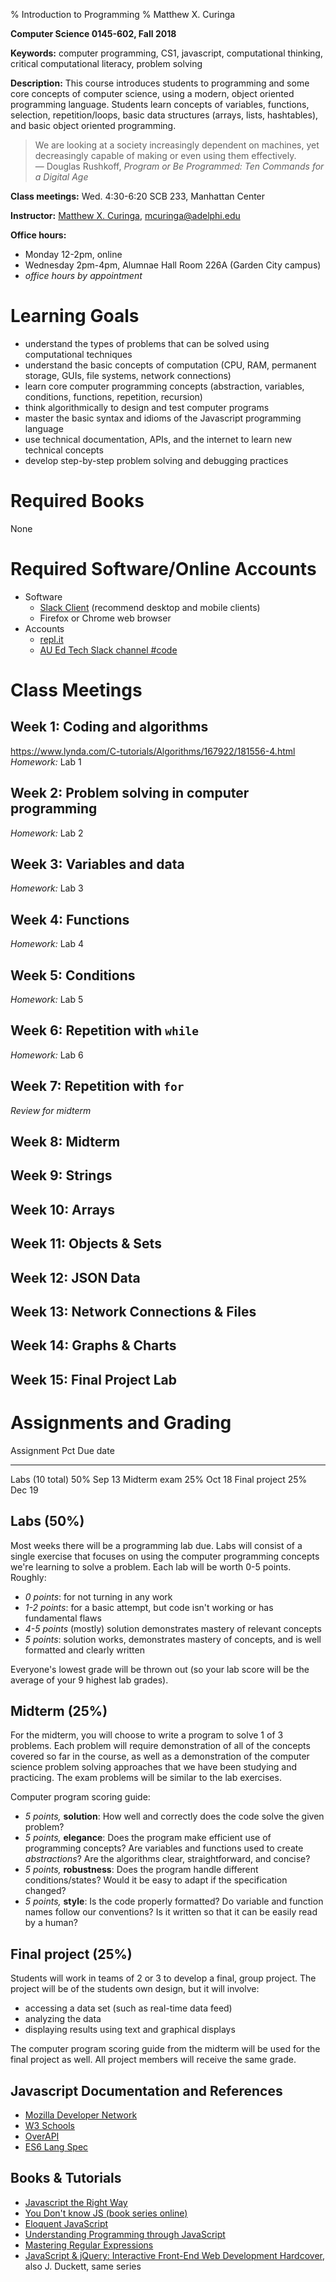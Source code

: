 % Introduction to Programming
% Matthew X. Curinga

<!--
This syllabus was created for
the Educational Technology Program
at Adelphi University:
http://education.adelphi.edu
copyright 2012-2018 Matthew X. Curinga
http://matt.curinga.com
This work is licensed under the Creative Commons Attribution-ShareAlike 3.0 Unported License.
To view a copy of this license, visit http://creativecommons.org/licenses/by-sa/3.0/ or send
a letter to Creative Commons, 444 Castro Street, Suite 900, Mountain View, California, 94041, USA.
We ask, but do not require, that attribution includes a link to our websites (above).
version: 3.1
Based on work available here: https://github.com/mcuringa/adelphi-ed-tech-courses
-->

**Computer Science 0145-602, Fall 2018**

**Keywords:**  computer programming, CS1, javascript, computational thinking, critical computational literacy, problem solving

**Description:** This course introduces students to programming and 
some core concepts of computer science, using a modern, object oriented
programming language. Students learn concepts of 
variables, functions, selection, repetition/loops, basic data structures 
(arrays, lists, hashtables), and basic object oriented programming.

> We are looking at a society increasingly dependent on machines, yet
> decreasingly capable of making or even using them effectively.<br>
> ― Douglas Rushkoff, _Program or Be Programmed: Ten Commands for a Digital Age_

**Class meetings:** Wed. 4:30-6:20 SCB 233, Manhattan Center

**Instructor:** [Matthew X. Curinga](https://matt.curinga.com), <mcuringa@adelphi.edu>

**Office hours:**

- Monday 12-2pm, online
- Wednesday 2pm-4pm, Alumnae Hall Room 226A (Garden City campus)
- _office hours by appointment_

Learning Goals
==============

- understand the types of problems that can be solved using computational techniques
- understand the basic concepts of computation (CPU, RAM, permanent storage, GUIs, file systems, network connections) 
- learn core computer programming concepts (abstraction, variables, conditions, functions, repetition, recursion) 
- think algorithmically to design and test computer programs 
- master the basic syntax and idioms of the Javascript programming language 
- use technical documentation, APIs, and the internet to learn new technical concepts 
- develop step-by-step problem solving and debugging practices


Required Books
==============
None

Required Software/Online Accounts
=================================

- Software
  - [Slack Client](http://slack.com) (recommend desktop and mobile clients)
  - Firefox or Chrome web browser
- Accounts
  - [repl.it](https://repl.it)
  - [AU Ed Tech Slack channel #code](https://auedtech.slack.com/signup)

Class Meetings
==============

Week 1: Coding and algorithms
-----------------------------

https://www.lynda.com/C-tutorials/Algorithms/167922/181556-4.html
_Homework:_ Lab 1

Week 2: Problem solving in computer programming
-----------------------------------------------

_Homework:_ Lab 2

Week 3: Variables and data
--------------------------

_Homework:_ Lab 3

Week 4: Functions
------------------

_Homework:_ Lab 4

Week 5: Conditions
-------------------

_Homework:_ Lab 5

Week 6: Repetition with `while` 
-------------------------------

_Homework:_ Lab 6

Week 7: Repetition with `for` 
-----------------------------
_Review for midterm_

Week 8: Midterm
-----------------------------

Week 9: Strings
---------------

Week 10: Arrays
---------------

Week 11: Objects & Sets
-----------------------

Week 12: JSON Data
------------------

Week 13: Network Connections & Files
------------------------------------


Week 14: Graphs & Charts
------------------------


Week 15: Final Project Lab
--------------------------


Assignments and Grading
=======================

Assignment              Pct   Due date
-------------------     ----  --------
Labs (10 total)         50%   Sep 13
Midterm exam            25%   Oct 18
Final project           25%   Dec 19


Labs (50%)
-------------------------

Most weeks there will be a programming lab due. Labs will consist of a single exercise
that focuses on using the computer programming concepts we're learning to solve
a problem. Each lab will be worth 0-5 points. Roughly:

- _0 points_: for not turning in any work
- _1-2 points_: for a basic attempt, but code isn't working or has fundamental flaws
- _4-5 points_ (mostly) solution demonstrates mastery of relevant concepts
- _5 points_: solution works, demonstrates mastery of concepts, and is well formatted and clearly written

Everyone's lowest grade will be thrown out (so your lab score will be the average of your 9 highest lab grades).

Midterm (25%)
--------------------------------

For the midterm, you will choose to write a program to solve 1 of 3 problems. Each problem will require demonstration
of all of the concepts covered so far in the course, as well as a demonstration of the computer
science problem solving approaches that we have been studying and practicing. The exam problems
will be similar to the lab exercises.

Computer program scoring guide:

- _5 points,_ **solution**: How well and correctly does the code solve the given problem?
- _5 points,_ **elegance**: Does the program make efficient use of programming concepts? 
  Are variables and functions used to create _abstractions_?
  Are the algorithms clear, straightforward, and concise?
- _5 points,_ **robustness**: Does the program handle different conditions/states? Would it be easy to adapt if the specification changed?
- _5 points,_ **style**: Is the code properly formatted? Do variable and function names follow our conventions? Is it written so that it can be easily read by a human?

Final project (25%)
-----------------------------

Students will work in teams of 2 or 3 to develop a final, group project. The project will be of the students
own design, but it will involve:

- accessing a data set (such as real-time data feed) 
- analyzing the data
- displaying results using text and graphical displays

The computer program scoring guide from the midterm will be used for the final project as well. All project members will receive the same grade.



Javascript Documentation and References
----------------------------------------

- [Mozilla Developer Network](https://developer.mozilla.org/en-US/docs/Web/javascript)
- [W3 Schools](https://www.w3schools.com/js/default.asp)
- [OverAPI](http://overapi.com/javascript)
- [ES6 Lang Spec](https://www.ecma-international.org/ecma-262/6.0/index.html)

Books & Tutorials
-----------------
- [Javascript the Right Way](http://jstherightway.org/)
- [You Don't know JS (book series online)](https://github.com/getify/You-Dont-Know-JS)
- [Eloquent JavaScript](https://eloquentjavascript.net/)
- [Understanding Programming through JavaScript](https://cs.stanford.edu/people/eroberts/CS106AJ-Reader.pdf)
- [Mastering Regular Expressions](http://shop.oreilly.com/product/9780596528126.do)
- [JavaScript & jQuery: Interactive Front-End Web Development Hardcover](http://www.wiley.com/WileyCDA/WileyTitle/productCd-1118871650.html), also J. Duckett, same series

